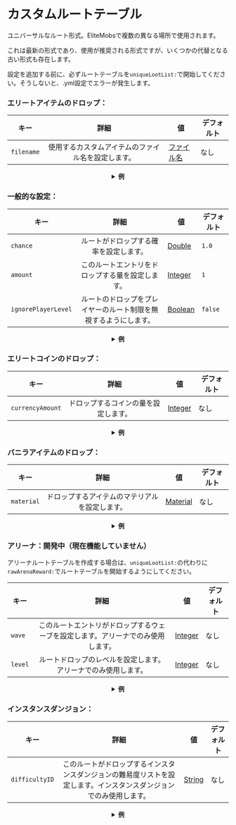 # カスタムルートテーブル

ユニバーサルなルート形式。EliteMobsで複数の異なる場所で使用されます。

これは最新の形式であり、使用が推奨される形式ですが、いくつかの代替となる古い形式も存在します。

設定を追加する前に、必ずルートテーブルを`uniqueLootList:`で開始してください。そうしないと、.yml設定でエラーが発生します。

### エリートアイテムのドロップ：

| キー | 詳細 | 値 | デフォルト |
| --- | :-: |-----------------------| --- |
| `filename` | 使用するカスタムアイテムのファイル名を設定します。 | [ファイル名](#filename) | なし |

<details>

<summary align="center"><b>例</b></summary>

<div align="left">

```yml
uniqueLootList:
  - filename: magmaguys_toothpick.yml
```

これは、100％のドロップ率で*MagmaGuy's Toothpick*を1つドロップさせます。

</div>

</details>

### 一般的な設定：

| キー | 詳細 | 値 | デフォルト |
| --- | :-: |---------------------| --- |
| `chance` | ルートがドロップする確率を設定します。 | [Double](#double) | `1.0` |
| `amount` | このルートエントリをドロップする量を設定します。 | [Integer](#integer) | `1` |
| `ignorePlayerLevel` | ルートのドロップをプレイヤーのルート制限を無視するようにします。 | [Boolean](#boolean) | `false` |

<details>

<summary align="center"><b>例</b></summary>

<div align="left">

```yml
uniqueLootList:
  - filename: magmaguys_toothpick.yml
    chance: 0.5
    amount: 10
    ignorePlayerLevel: true
```

これは、プレイヤーレベルを無視し、50％のドロップ率で*MagmaGuy's Toothpick*を10個ドロップさせます。

</div>

</details>

### エリートコインのドロップ：

| キー | 詳細 | 値 | デフォルト |
| --- | :-: |---------------------| --- |
| `currencyAmount` | ドロップするコインの量を設定します。 | [Integer](#integer) | なし |

<details>

<summary align="center"><b>例</b></summary>

<div align="left">

```yml
uniqueLootList:
  - currencyAmount: 344
    chance: 0.5
```

これは、50％のドロップ率で344 *エリートコイン*をドロップさせます。

</div>

</details>

### バニラアイテムのドロップ：

| キー | 詳細 | 値 | デフォルト |
| --- | :-: |-----------------------| --- |
| `material` | ドロップするアイテムのマテリアルを設定します。 | [Material](#material) | なし |

<details>

<summary align="center"><b>例</b></summary>

<div align="left">

```yml
uniqueLootList:
  - material: APPLE
    chance: 0.3
    amount: 5
```
これは、30％のドロップ率で5個の*リンゴ*をドロップさせます。

</div>

</details>

### アリーナ：開発中（現在機能していません）
アリーナルートテーブルを作成する場合は、`uniqueLootList:`の代わりに`rawArenaReward:`でルートテーブルを開始するようにしてください。

| キー | 詳細 | 値 | デフォルト |
| --- | :-: |---------------------| --- |
| `wave` | このルートエントリがドロップするウェーブを設定します。アリーナでのみ使用します。 | [Integer](#integer) | なし |
| `level` | ルートドロップのレベルを設定します。アリーナでのみ使用します。 | [Integer](#integer) | なし |

<details>

<summary align="center"><b>例</b></summary>

<div align="left">

```yml
rawArenaReward:
  - material: BREAD
    wave: 1
    amount: 10
    chance: 0.5
  - filename: magmaguys_toothpick.yml
    wave: 1
    level: 2
```
プレイヤーが最初のウェーブをクリアすると、これは50％のドロップ率で10個の*パン*をドロップさせ、100％のドロップ率でレベル2の*MagmaGuy's Toothpick*を1つドロップさせます。

</div>

</details>

### インスタンスダンジョン：

| キー | 詳細 | 値 | デフォルト |
| --- | :-: |-------------------| --- |
| `difficultyID` | このルートがドロップするインスタンスダンジョンの難易度リストを設定します。インスタンスダンジョンでのみ使用します。 | [String](#string) | なし |

<details>

<summary align="center"><b>例</b></summary>

<div align="left">

```yml
uniqueLootList:
  - filename: magmaguys_toothpick.yml
    chance: 0.5
    difficultyID:
    - 1
    - 2
```
これは、プレイヤーが難易度1または2でボスを倒した場合、50％のドロップ率で1つの*MagmaGuy's Toothpick*をドロップさせます。

</div>

</details>
